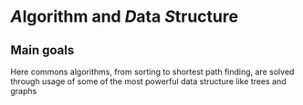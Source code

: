 # *A*lgorithm and *D*ata *S*tructure

## Main goals
Here commons algorithms, from sorting to shortest path finding, are solved through usage of some of the most powerful data structure like trees and graphs